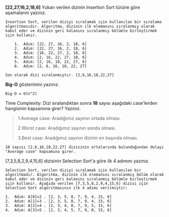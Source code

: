**[22,27,16,2,18,6]** 
Yukarı verilen dizinin Insertion Sort türüne göre aşamalarını yazınız.

    Insertion Sort, verilen diziyi sıralamak için kullanılan bir sıralama algoritmasıdır. Algoritma, dizinin ilk elemanını sıralanmış olarak kabul eder ve dizinin geri kalanını sıralanmış bölümle birleştirmek için kullanır.
    
        1.  Adım: [22, 27, 16, 2, 18, 6]
        2.  Adım: [22, 27, 16, 2, 18, 6]
        3.  Adım: [16, 22, 27, 2, 18, 6]
        4.  Adım: [2, 16, 22, 27, 18, 6]
        5.  Adım: [2, 16, 18, 22, 27, 6]
        6.  Adım: [2, 6, 16, 18, 22, 27]
    
    Son olarak dizi sıralanmıştır. [2,6,16,18,22,27]

**Big-O** gösterimini yazınız.


    Big-O = O(n^2)



Time Complexity: Dizi sıralandıktan sonra **18** sayısı aşağıdaki case'lerden hangisinin kapsamına girer? Yazınız.

> 1.Average case: Aradığımız sayının ortada olması.
> 
> 2.Worst case: Aradığımız sayının sonda olması.
> 
> 3.Best case: Aradığımız sayının dizinin en başında olması.

    18 sayısı [2,6,16,18,22,27] dizisinin ortalarında bulunduğundan dolayı "Average case" kapsamına girer.


[7,3,5,8,2,9,4,15,6] dizisinin Selection Sort'a göre ilk 4 adımını yazınız.


    Selection Sort, verilen diziyi sıralamak için kullanılan bir algoritmadır. Algoritma, dizinin ilk elemanını sıralanmış bölüm olarak kabul eder ve dizinin geri kalanını sıralanmış bölümle birleştirmek için kullanır. Aşağıda verilen [7,3,5,8,2,9,4,15,6] dizisi için Selection Sort algoritmasının ilk 4 adımı verilmiştir:
    
    1.  Adım: A[0]=2 . [2, 3, 5, 8, 7, 9, 4, 15, 6]
    2.  Adım: A[1]=3 . [2, 3, 5, 8, 7, 9, 4, 15, 6]
    3.  Adım: A[2]=4 . [2, 3, 4, 8, 7, 9, 5, 15, 6]
    4.  Adım: A[3]=5 . [2, 3, 4, 5, 7, 9, 8, 15, 6]